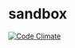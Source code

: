 sandbox
=======

[![Code Climate](https://codeclimate.com/github/rhattersley/hacking/badges/gpa.svg)](https://codeclimate.com/github/rhattersley/hacking)
